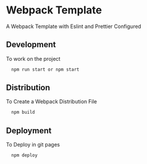 
# Webpack Template

A Webpack Template with Eslint and Prettier Configured



## Development

To work on the project

```bash
  npm run start or npm start
```

## Distribution

To Create a Webpack Distribution File

```bash
  npm build
```

## Deployment

To Deploy in git pages

```bash
  npm deploy
```